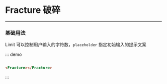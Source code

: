 # Fracture 破碎
----
### 基础用法
Limit 可以控制用户输入的字符数，```placeholder``` 指定初始输入的提示文案
<div class="demo-block">
<Fracture></Fracture>
</div>

::: demo
```html

<Fracture></Fracture>

```
:::

